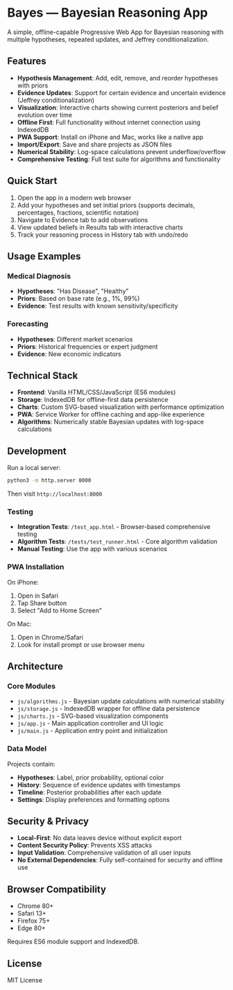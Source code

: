 # Bayes — Bayesian Reasoning App

A simple, offline-capable Progressive Web App for Bayesian reasoning with multiple hypotheses, repeated updates, and Jeffrey conditionalization.

## Features

- **Hypothesis Management**: Add, edit, remove, and reorder hypotheses with priors
- **Evidence Updates**: Support for certain evidence and uncertain evidence (Jeffrey conditionalization)  
- **Visualization**: Interactive charts showing current posteriors and belief evolution over time
- **Offline First**: Full functionality without internet connection using IndexedDB
- **PWA Support**: Install on iPhone and Mac, works like a native app
- **Import/Export**: Save and share projects as JSON files
- **Numerical Stability**: Log-space calculations prevent underflow/overflow
- **Comprehensive Testing**: Full test suite for algorithms and functionality

## Quick Start

1. Open the app in a modern web browser
2. Add your hypotheses and set initial priors (supports decimals, percentages, fractions, scientific notation)
3. Navigate to Evidence tab to add observations
4. View updated beliefs in Results tab with interactive charts
5. Track your reasoning process in History tab with undo/redo

## Usage Examples

### Medical Diagnosis
- **Hypotheses**: "Has Disease", "Healthy"  
- **Priors**: Based on base rate (e.g., 1%, 99%)
- **Evidence**: Test results with known sensitivity/specificity

### Forecasting
- **Hypotheses**: Different market scenarios
- **Priors**: Historical frequencies or expert judgment
- **Evidence**: New economic indicators

## Technical Stack

- **Frontend**: Vanilla HTML/CSS/JavaScript (ES6 modules)
- **Storage**: IndexedDB for offline-first data persistence
- **Charts**: Custom SVG-based visualization with performance optimization
- **PWA**: Service Worker for offline caching and app-like experience
- **Algorithms**: Numerically stable Bayesian updates with log-space calculations

## Development

Run a local server:
```bash
python3 -m http.server 8000
```

Then visit `http://localhost:8000`

### Testing

- **Integration Tests**: `/test_app.html` - Browser-based comprehensive testing
- **Algorithm Tests**: `/tests/test_runner.html` - Core algorithm validation
- **Manual Testing**: Use the app with various scenarios

### PWA Installation

On iPhone:
1. Open in Safari
2. Tap Share button
3. Select "Add to Home Screen"

On Mac:
1. Open in Chrome/Safari
2. Look for install prompt or use browser menu

## Architecture

### Core Modules

- `js/algorithms.js` - Bayesian update calculations with numerical stability
- `js/storage.js` - IndexedDB wrapper for offline data persistence  
- `js/charts.js` - SVG-based visualization components
- `js/app.js` - Main application controller and UI logic
- `js/main.js` - Application entry point and initialization

### Data Model

Projects contain:
- **Hypotheses**: Label, prior probability, optional color
- **History**: Sequence of evidence updates with timestamps
- **Timeline**: Posterior probabilities after each update
- **Settings**: Display preferences and formatting options

## Security & Privacy

- **Local-First**: No data leaves device without explicit export
- **Content Security Policy**: Prevents XSS attacks
- **Input Validation**: Comprehensive validation of all user inputs
- **No External Dependencies**: Fully self-contained for security and offline use

## Browser Compatibility

- Chrome 80+
- Safari 13+
- Firefox 75+
- Edge 80+

Requires ES6 module support and IndexedDB.

## License

MIT License
